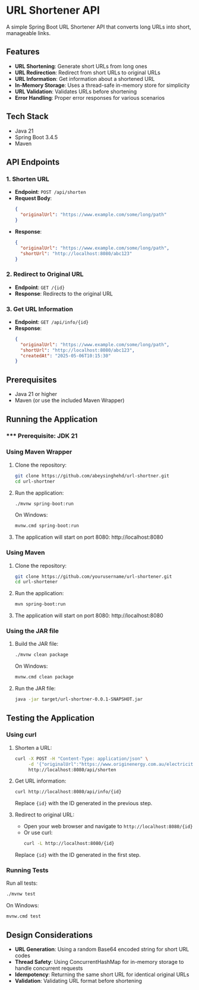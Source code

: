 # URL Shortener API

A simple Spring Boot URL Shortener API that converts long URLs into short, manageable links.

## Features

- **URL Shortening**: Generate short URLs from long ones
- **URL Redirection**: Redirect from short URLs to original URLs
- **URL Information**: Get information about a shortened URL
- **In-Memory Storage**: Uses a thread-safe in-memory store for simplicity
- **URL Validation**: Validates URLs before shortening
- **Error Handling**: Proper error responses for various scenarios

## Tech Stack

- Java 21
- Spring Boot 3.4.5
- Maven

## API Endpoints

### 1. Shorten URL
- **Endpoint**: `POST /api/shorten`
- **Request Body**:
  ```json
  {
    "originalUrl": "https://www.example.com/some/long/path"
  }
  ```
- **Response**:
  ```json
  {
    "originalUrl": "https://www.example.com/some/long/path",
    "shortUrl": "http://localhost:8080/abc123"
  }
  ```

### 2. Redirect to Original URL
- **Endpoint**: `GET /{id}`
- **Response**: Redirects to the original URL

### 3. Get URL Information
- **Endpoint**: `GET /api/info/{id}`
- **Response**:
  ```json
  {
    "originalUrl": "https://www.example.com/some/long/path",
    "shortUrl": "http://localhost:8080/abc123",
    "createdAt": "2025-05-06T10:15:30"
  }
  ```

## Prerequisites

- Java 21 or higher
- Maven (or use the included Maven Wrapper)

## Running the Application

### *** Prerequisite: JDK 21

### Using Maven Wrapper

1. Clone the repository:
   ```bash
   git clone https://github.com/abeysinghehd/url-shortner.git
   cd url-shortner
   ```

2. Run the application:
   ```bash
   ./mvnw spring-boot:run
   ```

   On Windows:
   ```bash
   mvnw.cmd spring-boot:run
   ```

3. The application will start on port 8080: http://localhost:8080

### Using Maven

1. Clone the repository:
   ```bash
   git clone https://github.com/yourusername/url-shortener.git
   cd url-shortener
   ```

2. Run the application:
   ```bash
   mvn spring-boot:run
   ```

3. The application will start on port 8080: http://localhost:8080

### Using the JAR file

1. Build the JAR file:
   ```bash
   ./mvnw clean package
   ```

   On Windows:
   ```bash
   mvnw.cmd clean package
   ```

2. Run the JAR file:
   ```bash
   java -jar target/url-shortner-0.0.1-SNAPSHOT.jar
   ```

## Testing the Application

### Using curl

1. Shorten a URL:
   ```bash
   curl -X POST -H "Content-Type: application/json" \
        -d '{"originalUrl":"https://www.originenergy.com.au/electricity-gas/plans.html"}' \
        http://localhost:8080/api/shorten
   ```

2. Get URL information:
   ```bash
   curl http://localhost:8080/api/info/{id}
   ```
   Replace `{id}` with the ID generated in the previous step.

3. Redirect to original URL:
    - Open your web browser and navigate to `http://localhost:8080/{id}`
    - Or use curl:
      ```bash
      curl -L http://localhost:8080/{id}
      ```
   Replace `{id}` with the ID generated in the first step.

### Running Tests

Run all tests:
```bash
./mvnw test
```

On Windows:
```bash
mvnw.cmd test
```

## Design Considerations

- **URL Generation**: Using a random Base64 encoded string for short URL codes
- **Thread Safety**: Using ConcurrentHashMap for in-memory storage to handle concurrent requests
- **Idempotency**: Returning the same short URL for identical original URLs
- **Validation**: Validating URL format before shortening